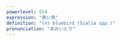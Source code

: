 ```yaml
---
powerlevel: 554
expression: "青い鳥"
definition: "(n) bluebird (Sialia spp.)"
pronunciation: "あおいとり"
---
```

